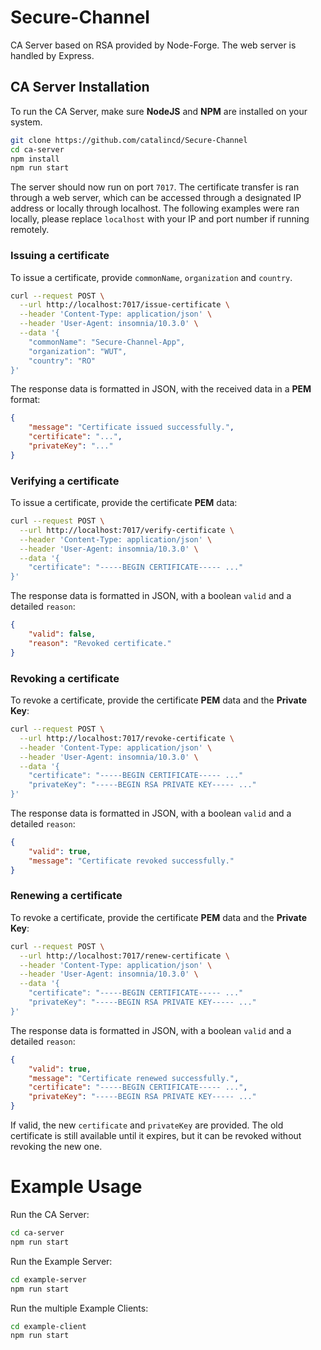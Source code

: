 # Secure-Channel
CA Server based on RSA provided by Node-Forge.
The web server is handled by Express.

## CA Server Installation
To run the CA Server, make sure **NodeJS** and **NPM** are installed on your system.
```bash
git clone https://github.com/catalincd/Secure-Channel
cd ca-server
npm install
npm run start
```
The server should now run on port `7017`. The certificate transfer is ran through a web server, which can be accessed through a designated IP address or locally through localhost. The following examples were ran locally, please replace `localhost` with your IP and port number if running remotely.

### Issuing a certificate
To issue a certificate, provide `commonName`, `organization` and `country`. 

```bash
curl --request POST \
  --url http://localhost:7017/issue-certificate \
  --header 'Content-Type: application/json' \
  --header 'User-Agent: insomnia/10.3.0' \
  --data '{
	"commonName": "Secure-Channel-App",
	"organization": "WUT", 
	"country": "RO"
}'
```
The response data is formatted in JSON, with the received data in a **PEM** format:
```json
{
	"message": "Certificate issued successfully.",
	"certificate": "...",
	"privateKey": "..."
}
```

### Verifying a certificate
To issue a certificate, provide the certificate **PEM**  data: 
```bash
curl --request POST \
  --url http://localhost:7017/verify-certificate \
  --header 'Content-Type: application/json' \
  --header 'User-Agent: insomnia/10.3.0' \
  --data '{
	"certificate": "-----BEGIN CERTIFICATE----- ..."
}'
```
The response data is formatted in JSON, with a boolean `valid` and a detailed `reason`:
```json
{
	"valid": false,
	"reason": "Revoked certificate."
}
```

### Revoking a certificate
To revoke a certificate, provide the certificate **PEM** data and the **Private Key**: 
```bash
curl --request POST \
  --url http://localhost:7017/revoke-certificate \
  --header 'Content-Type: application/json' \
  --header 'User-Agent: insomnia/10.3.0' \
  --data '{
    "certificate": "-----BEGIN CERTIFICATE----- ..."
    "privateKey": "-----BEGIN RSA PRIVATE KEY----- ..."
}'
```
The response data is formatted in JSON, with a boolean `valid` and a detailed `reason`:
```json
{
	"valid": true,
	"message": "Certificate revoked successfully."
}
```

### Renewing a certificate
To revoke a certificate, provide the certificate **PEM** data and the **Private Key**: 
```bash
curl --request POST \
  --url http://localhost:7017/renew-certificate \
  --header 'Content-Type: application/json' \
  --header 'User-Agent: insomnia/10.3.0' \
  --data '{
    "certificate": "-----BEGIN CERTIFICATE----- ..."
    "privateKey": "-----BEGIN RSA PRIVATE KEY----- ..."
}'
```
The response data is formatted in JSON, with a boolean `valid` and a detailed `reason`:
```json
{
	"valid": true,
	"message": "Certificate renewed successfully.",
	"certificate": "-----BEGIN CERTIFICATE----- ...",
	"privateKey": "-----BEGIN RSA PRIVATE KEY----- ..."
}
```
If valid, the new `certificate` and `privateKey` are provided. The old certificate is still available until it expires, but it can be revoked without revoking the new one.


# Example Usage

Run the CA Server:
```bash
cd ca-server
npm run start
```

Run the Example Server:
```bash
cd example-server
npm run start
```

Run the multiple Example Clients:
```bash
cd example-client
npm run start
```
